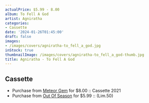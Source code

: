 ```yaml
---
actualPrice: $5.99 - 8.00
album: To Fell A God
artist: Agniratha
categories:
- Cassette
date: '2024-01-26T01:45:00'
draft: false
images:
- /images/covers/agniratha-to_fell_a_god.jpg
inStock: true
thumbnailImage: /images/covers/agniratha-to_fell_a_god-thumb.jpg
title: Agniratha - To Fell A God
---
```


## Cassette
* Purchase from [Meteor Gem](https://meteor-gem.com/products/agniratha-to-fell-a-god-cassette) for $8.00 :: Cassette 2021
* Purchase from [Out Of Season](https://www.outofseasonlabel.com/products/agniratha-to-fell-a-god-cassette-tape-lim-50) for $5.99 :: (Lim.50)
